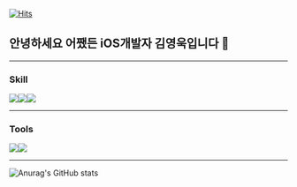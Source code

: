 [![Hits](https://hits.seeyoufarm.com/api/count/incr/badge.svg?url=https%3A%2F%2Fgithub.com%2Fyw22&count_bg=%2379C83D&title_bg=%23555555&icon=&icon_color=%23E7E7E7&title=hits&edge_flat=false)](https://hits.seeyoufarm.com)
## 안녕하세요 어쨌든 iOS개발자 김영욱입니다 👋
---

### Skill

<img src="https://img.shields.io/badge/Swift-F05138?style=flat&logo=Swift&logoColor=white"><img src="https://img.shields.io/badge/iOS-000000?style=flat&logo=Swift&logoColor=white"><img src="https://img.shields.io/badge/Python-3776AB?style=flat&logo=Python&logoColor=white">

---

### Tools
<img src="https://img.shields.io/badge/Xcode-147EFB?style=flat&logo=Xcode&logoColor=white"><img src="https://img.shields.io/badge/Visual Studio Code-007ACC?style=flat&logo=Visual Studio Code&logoColor=white">

---

![Anurag's GitHub stats](https://github-readme-stats.vercel.app/api?username=yw22&show_icons=true&theme=radical)


<!--
**yw22/yw22** is a ✨ _special_ ✨ repository because its `README.md` (this file) appears on your GitHub profile.

Here are some ideas to get you started:

- 🔭 I’m currently working on ...
- 🌱 I’m currently learning ...
- 👯 I’m looking to collaborate on ...
- 🤔 I’m looking for help with ...
- 💬 Ask me about ...
- 📫 How to reach me: ...
- 😄 Pronouns: ...
- ⚡ Fun fact: ...
-->
